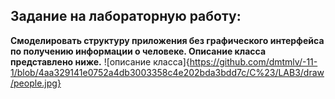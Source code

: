 ## Задание на лабораторную работу:
**Смоделировать структуру приложения без графического интерфейса по получению информации о человеке. Описание класса представлено ниже.**
![описание класса]{https://github.com/dmtmlv/-11-1/blob/4aa329141e0752a4db3003358c4e202bda3bdd7c/C%23/LAB3/draw/people.jpg}
